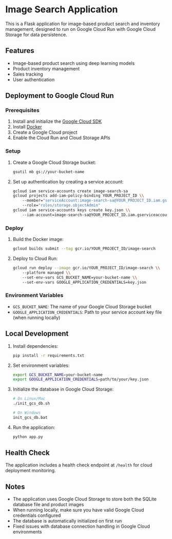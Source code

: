 # Image Search Application

This is a Flask application for image-based product search and inventory management, designed to run on Google Cloud Run with Google Cloud Storage for data persistence.

## Features

- Image-based product search using deep learning models
- Product inventory management
- Sales tracking
- User authentication

## Deployment to Google Cloud Run

### Prerequisites

1. Install and initialize the [Google Cloud SDK](https://cloud.google.com/sdk/docs/install)
2. Install [Docker](https://docs.docker.com/get-docker/)
3. Create a Google Cloud project
4. Enable the Cloud Run and Cloud Storage APIs

### Setup

1. Create a Google Cloud Storage bucket:
   ```bash
   gsutil mb gs://your-bucket-name
   ```

2. Set up authentication by creating a service account:
   ```bash
   gcloud iam service-accounts create image-search-sa
   gcloud projects add-iam-policy-binding YOUR_PROJECT_ID \\
       --member="serviceAccount:image-search-sa@YOUR_PROJECT_ID.iam.gserviceaccount.com" \\
       --role="roles/storage.objectAdmin"
   gcloud iam service-accounts keys create key.json \\
       --iam-account=image-search-sa@YOUR_PROJECT_ID.iam.gserviceaccount.com
   ```

### Deploy

1. Build the Docker image:
   ```bash
   gcloud builds submit --tag gcr.io/YOUR_PROJECT_ID/image-search
   ```

2. Deploy to Cloud Run:
   ```bash
   gcloud run deploy --image gcr.io/YOUR_PROJECT_ID/image-search \\
       --platform managed \\
       --set-env-vars GCS_BUCKET_NAME=your-bucket-name \\
       --set-env-vars GOOGLE_APPLICATION_CREDENTIALS=key.json
   ```

### Environment Variables

- `GCS_BUCKET_NAME`: The name of your Google Cloud Storage bucket
- `GOOGLE_APPLICATION_CREDENTIALS`: Path to your service account key file (when running locally)

## Local Development

1. Install dependencies:
   ```bash
   pip install -r requirements.txt
   ```

2. Set environment variables:
   ```bash
   export GCS_BUCKET_NAME=your-bucket-name
   export GOOGLE_APPLICATION_CREDENTIALS=path/to/your/key.json
   ```

3. Initialize the database in Google Cloud Storage:
   ```bash
   # On Linux/Mac
   ./init_gcs_db.sh
   
   # On Windows
   init_gcs_db.bat
   ```

4. Run the application:
   ```bash
   python app.py
   ```

## Health Check

The application includes a health check endpoint at `/health` for cloud deployment monitoring.

## Notes

- The application uses Google Cloud Storage to store both the SQLite database file and product images
- When running locally, make sure you have valid Google Cloud credentials configured
- The database is automatically initialized on first run
- Fixed issues with database connection handling in Google Cloud environments